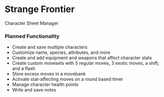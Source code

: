 # Strange Frontier
Character Sheet Manager

### Planned Functionality
* Create and save multiple characters
* Customize name, species, attributes, and more
* Create and add equipment and weapons that affect character stats
* Create custom movesets with 5 regular moves, 3 exotic moves, a shift, and a flash
* Store excess moves in a movebank
* Activate stat-affecting moves on a round based timer
* Manage character health points
* Write and save notes
